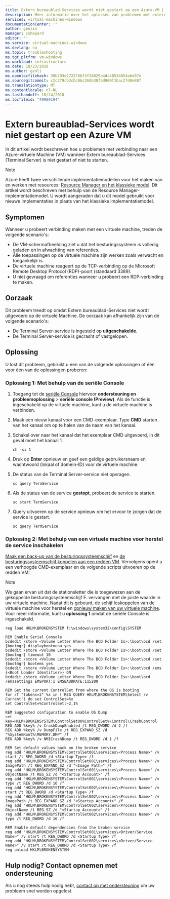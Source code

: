 ```yaml
---
title: Extern bureaublad-Services wordt niet gestart op een Azure-VM | Microsoft Docs
description: Meer informatie over het oplossen van problemen met extern bureaublad-Services bij het verbinden met een virtuele Machine | Microsoft Docs
services: virtual-machines-windows
documentationCenter: ''
author: genlin
manager: cshepard
editor: ''
ms.service: virtual-machines-windows
ms.devlang: na
ms.topic: troubleshooting
ms.tgt_pltfrm: vm-windows
ms.workload: infrastructure
ms.date: 10/23/2018
ms.author: genli
ms.openlocfilehash: 39b793e2722766f3f28829b4dc48534054abd97e
ms.sourcegitcommit: c2c279cb2cbc0bc268b38fbd900f1bac2fd0e88f
ms.translationtype: MT
ms.contentlocale: nl-NL
ms.lasthandoff: 10/24/2018
ms.locfileid: "49989194"
---
```

# <a name="remote-desktop-services-is-not-starting-on-an-azure-vm"></a>Extern bureaublad-Services wordt niet gestart op een Azure VM

In dit artikel wordt beschreven hoe u problemen met verbinding naar een Azure-virtuele Machine (VM) wanneer Extern bureaublad-Services (Terminal Server) is niet gestart of niet te starten.

>[!NOTE]
>Azure heeft twee verschillende implementatiemodellen voor het maken van en werken met resources: [Resource Manager en het klassieke model](../../azure-resource-manager/resource-manager-deployment-model.md). Dit artikel wordt beschreven met behulp van de Resource Manager-implementatiemodel. U wordt aangeraden dat u dit model gebruikt voor nieuwe implementaties in plaats van het klassieke implementatiemodel.

## <a name="symptoms"></a>Symptomen

Wanneer u probeert verbinding maken met een virtuele machine, treden de volgende scenario's:

- De VM-schermafbeelding ziet u dat het besturingssysteem is volledig geladen en in afwachting van referenties.
- Alle toepassingen op de virtuele machine zijn werken zoals verwacht en toegankelijk is.
- De virtuele machine reageert op de TCP-verbinding op de Microsoft Remote Desktop Protocol (RDP)-poort (standaard 3389).
- U niet gevraagd om referenties wanneer u probeert een RDP-verbinding te maken.

## <a name="cause"></a>Oorzaak

Dit probleem treedt op omdat Extern bureaublad-Services niet wordt uitgevoerd op de virtuele Machine. De oorzaak kan afhankelijk zijn van de volgende scenario's:

- De Terminal Server-service is ingesteld op **uitgeschakelde**.
- De Terminal Server-service is gecrasht of vastgelopen.

## <a name="solution"></a>Oplossing

U lost dit probleem, gebruikt u een van de volgende oplossingen of één voor één van de oplossingen proberen:

### <a name="solution-1-using-the-serial-console"></a>Oplossing 1: Met behulp van de seriële Console

1. Toegang tot de [seriële Console](serial-console-windows.md) hiervoor **ondersteuning en probleemoplossing** > **seriële console (Preview)**. Als de functie is ingeschakeld op de virtuele machine, kunt u de virtuele machine is verbinden.

2. Maak een nieuw kanaal voor een CMD-exemplaar. Type **CMD** starten van het kanaal om op te halen van de naam van het kanaal.

3. Schakel over naar het kanaal dat het exemplaar CMD uitgevoerd, in dit geval moet het kanaal 1.

   ```
   ch -si 1
   ```

4. Druk op **Enter** opnieuw en geef een geldige gebruikersnaam en wachtwoord (lokaal of domein-ID) voor de virtuele machine.

5. De status van de Terminal Server-service niet opvragen.

   ```
   sc query TermService
   ```

6. Als de status van de service **gestopt**, probeert de service te starten.

   ```
   sc start TermService
   ```

7. Query uitvoeren op de service opnieuw om het ervoor te zorgen dat de service is gestart.

   ```
   sc query TermService
   ```

### <a name="solution-2-using-a-recovery-vm-to-enable-the-service"></a>Oplossing 2: Met behulp van een virtuele machine voor herstel de service inschakelen

[Maak een back-up van de besturingssysteemschijf](../windows/snapshot-copy-managed-disk.md) en [de besturingssysteemschijf koppelen aan een redden VM](../windows/troubleshoot-recovery-disks-portal.md). Vervolgens opent u een verhoogde CMD-exemplaar en de volgende scripts uitvoeren op de redden VM:

>[!NOTE]
>We gaan ervan uit dat de stationsletter die is toegewezen aan de gekoppelde besturingssysteemschijf F. vervangen met de juiste waarde in uw virtuele machine. Nadat dit is gebeurd, de schijf loskoppelen van de virtuele machine voor herstel en [opnieuw maken van uw virtuele machine](../windows/create-vm-specialized.md). Voor meer informatie, kunt u **oplossing 1** omdat de seriële Console is ingeschakeld.

```
reg load HKLM\BROKENSYSTEM f:\windows\system32\config\SYSTEM

REM Enable Serial Console
bcdedit /store <Volume Letter Where The BCD Folder Is>:\boot\bcd /set {bootmgr} displaybootmenu yes
bcdedit /store <Volume Letter Where The BCD Folder Is>:\boot\bcd /set {bootmgr} timeout 10
bcdedit /store <Volume Letter Where The BCD Folder Is>:\boot\bcd /set {bootmgr} bootems yes
bcdedit /store <Volume Letter Where The BCD Folder Is>:\boot\bcd /ems {<Boot Loader Identifier>} ON
bcdedit /store <Volume Letter Where The BCD Folder Is>:\boot\bcd /emssettings EMSPORT:1 EMSBAUDRATE:115200

REM Get the current ControlSet from where the OS is booting
for /f "tokens=3" %x in ('REG QUERY HKLM\BROKENSYSTEM\Select /v Current') do set ControlSet=%x
set ControlSet=%ControlSet:~2,1%

REM Suggested configuration to enable OS Dump
set key=HKLM\BROKENSYSTEM\ControlSet00%ControlSet%\Control\CrashControl
REG ADD %key% /v CrashDumpEnabled /t REG_DWORD /d 2 /f
REG ADD %key% /v DumpFile /t REG_EXPAND_SZ /d "%SystemRoot%\MEMORY.DMP" /f
REG ADD %key% /v NMICrashDump /t REG_DWORD /d 1 /f

REM Set default values back on the broken service
reg add "HKLM\BROKENSYSTEM\ControlSet001\services\<Process Name>" /v start /t REG_DWORD /d <Startup Type> /f
reg add "HKLM\BROKENSYSTEM\ControlSet001\services\<Process Name>" /v ImagePath /t REG_EXPAND_SZ /d "<Image Path>" /f
reg add "HKLM\BROKENSYSTEM\ControlSet001\services\<Process Name>" /v ObjectName /t REG_SZ /d "<Startup Account>" /f
reg add "HKLM\BROKENSYSTEM\ControlSet001\services\<Process Name>" /v type /t REG_DWORD /d 16 /f
reg add "HKLM\BROKENSYSTEM\ControlSet002\services\<Process Name>" /v start /t REG_DWORD /d <Startup Type> /f
reg add "HKLM\BROKENSYSTEM\ControlSet002\services\<Process Name>" /v ImagePath /t REG_EXPAND_SZ /d "<Startup Account>" /f
reg add "HKLM\BROKENSYSTEM\ControlSet002\services\<Process Name>" /v ObjectName /t REG_SZ /d "<Startup Account>" /f
reg add "HKLM\BROKENSYSTEM\ControlSet002\services\<Process Name>" /v type /t REG_DWORD /d 16 /f

REM Enable default dependencies from the broken service
reg add "HKLM\BROKENSYSTEM\ControlSet001\services\<Driver/Service Name>" /v start /t REG_DWORD /d <Startup Type> /f
reg add "HKLM\BROKENSYSTEM\ControlSet002\services\<Driver/Service Name>" /v start /t REG_DWORD /d <Startup Type> /f
reg unload HKLM\BROKENSYSTEM
```

## <a name="need-help-contact-support"></a>Hulp nodig? Contact opnemen met ondersteuning

Als u nog steeds hulp nodig hebt, [contact op met ondersteuning](https://portal.azure.com/?#blade/Microsoft_Azure_Support/HelpAndSupportBlade) om uw probleem snel worden opgelost.
